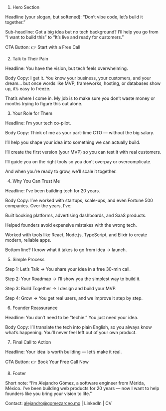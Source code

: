1. Hero Section

Headline (your slogan, but softened):
“Don’t vibe code, let’s build it together.”

Sub-headline:
Got a big idea but no tech background? I’ll help you go from “I want to build this” to “It’s live and ready for customers.”

CTA Button:
👉 Start with a Free Call

2. Talk to Their Pain

Headline:
You have the vision, but tech feels overwhelming.

Body Copy:
I get it. You know your business, your customers, and your dream… but once words like MVP, frameworks, hosting, or databases show up, it’s easy to freeze.

That’s where I come in. My job is to make sure you don’t waste money or months trying to figure this out alone.

3. Your Role for Them

Headline:
I’m your tech co-pilot.

Body Copy:
Think of me as your part-time CTO — without the big salary.

I’ll help you shape your idea into something we can actually build.

I’ll create the first version (your MVP) so you can test it with real customers.

I’ll guide you on the right tools so you don’t overpay or overcomplicate.

And when you’re ready to grow, we’ll scale it together.

4. Why You Can Trust Me

Headline:
I’ve been building tech for 20 years.

Body Copy:
I’ve worked with startups, scale-ups, and even Fortune 500 companies. Over the years, I’ve:

Built booking platforms, advertising dashboards, and SaaS products.

Helped founders avoid expensive mistakes with the wrong tech.

Worked with tools like React, Node.js, TypeScript, and Elixir to create modern, reliable apps.

Bottom line? I know what it takes to go from idea → launch.

5. Simple Process

Step 1: Let’s Talk → You share your idea in a free 30-min call.

Step 2: Your Roadmap → I’ll show you the simplest way to build it.

Step 3: Build Together → I design and build your MVP.

Step 4: Grow → You get real users, and we improve it step by step.

6. Founder Reassurance

Headline:
You don’t need to be “techie.” You just need your idea.

Body Copy:
I’ll translate the tech into plain English, so you always know what’s happening. You’ll never feel left out of your own product.

7. Final Call to Action

Headline:
Your idea is worth building — let’s make it real.

CTA Button:
👉 Book Your Free Call Now

8. Footer

Short note:
“I’m Alejandro Gómez, a software engineer from Mérida, México. I’ve been building web products for 20 years — now I want to help founders like you bring your vision to life.”

Contact: alejandro@gomezarceo.mx | LinkedIn | CV
